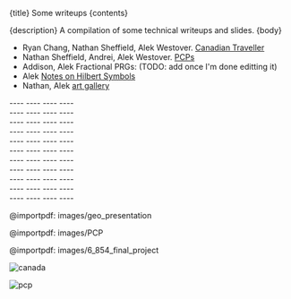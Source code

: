 {title}
Some writeups
{contents}

{description}
A compilation of some technical writeups and slides.
{body}

- Ryan Chang, Nathan Sheffield, Alek Westover. [Canadian Traveller](src/images/6_854_final_project.pdf)
- Nathan Sheffield, Andrei, Alek Westover. [PCPs](src/images/PCP.pdf)
- Addison, Alek Fractional PRGs: (TODO: add once I'm done editting it)
- Alek [Notes on Hilbert Symbols](src/images/hilbert.pdf)
- Nathan, Alek [art gallery](src/images/geo_presentation.pdf)

---- ---- ---- ---- <br>
---- ---- ---- ---- <br>
---- ---- ---- ---- <br>
---- ---- ---- ---- <br>
---- ---- ---- ---- <br>
---- ---- ---- ---- <br>
---- ---- ---- ---- <br>
---- ---- ---- ---- <br>
---- ---- ---- ---- <br>
---- ---- ---- ---- <br>
---- ---- ---- ---- <br>

@importpdf: images/geo_presentation

@importpdf: images/PCP

@importpdf: images/6_854_final_project

![canada](src/images/canada.png)

![pcp](src/images/pcp.png)


